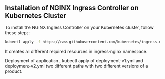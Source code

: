 ## Installation of NGINX Ingress Controller on Kubernetes Cluster

To install the NGINX Ingress Controller on your Kubernetes cluster, follow these steps:

```bash
kubectl apply -f https://raw.githubusercontent.com/kubernetes/ingress-nginx/controller-v1.10.0/deploy/static/provider/cloud/deploy.yaml
```
It creates all different required resources in ingress-nginx namespace.

Deployment of application , 
kubectl apply of deployment-v1.yml and deployment-v2.yml two different paths with two different versions of a product.

